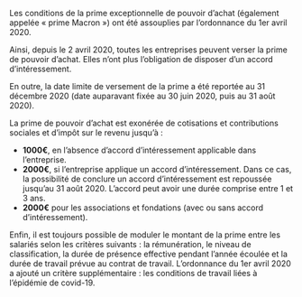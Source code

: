 Les conditions de la prime exceptionnelle de pouvoir d’achat (également appelée « prime Macron ») ont été assouplies par l’ordonnance du 1er avril 2020.
 
Ainsi, depuis le 2 avril 2020, toutes les entreprises peuvent verser la prime de pouvoir d’achat. Elles n’ont plus l’obligation de disposer d’un accord d’intéressement.
 
En outre, la date limite de versement de la prime a été reportée au 31 décembre 2020 (date auparavant fixée au 30 juin 2020, puis au 31 août 2020).
 
La prime de pouvoir d’achat est exonérée de cotisations et contributions sociales et d’impôt sur le revenu jusqu’à&nbsp;:

* **1000€**, en l’absence d’accord d’intéressement applicable dans l’entreprise.
* **2000€**, si l’entreprise applique un accord d’intéressement. Dans ce cas, la possibilité de conclure un accord d’intéressement est repoussée jusqu’au 31 août 2020. L’accord peut avoir une durée comprise entre 1 et 3 ans.
* **2000€** pour les associations et fondations (avec ou sans accord d’intéressement).

Enfin, il est toujours possible de moduler le montant de la prime entre les salariés selon les critères suivants&nbsp;: la rémunération, le niveau de classification, la durée de présence effective pendant l’année écoulée et la durée de travail prévue au contrat de travail. L’ordonnance du 1er avril 2020 a ajouté un critère supplémentaire&nbsp;: les conditions de travail liées à l’épidémie de covid-19.
